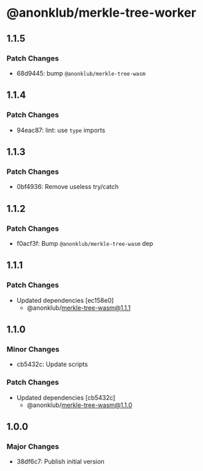 # @anonklub/merkle-tree-worker

## 1.1.5

### Patch Changes

- 68d9445: bump `@anonklub/merkle-tree-wasm`

## 1.1.4

### Patch Changes

- 94eac87: lint: use `type` imports

## 1.1.3

### Patch Changes

- 0bf4936: Remove useless try/catch

## 1.1.2

### Patch Changes

- f0acf3f: Bump `@anonklub/merkle-tree-wasm` dep

## 1.1.1

### Patch Changes

- Updated dependencies [ec158e0]
  - @anonklub/merkle-tree-wasm@1.1.1

## 1.1.0

### Minor Changes

- cb5432c: Update scripts

### Patch Changes

- Updated dependencies [cb5432c]
  - @anonklub/merkle-tree-wasm@1.1.0

## 1.0.0

### Major Changes

- 38df6c7: Publish initial version
